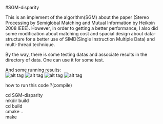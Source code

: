 #SGM-disparity


This is an implement of the algorithm(SGM) about the paper (Stereo Processing by Semiglobal Matching and Mutual Information by Heikoin 2008 IEEE). However, in order to getting a better performance, I also did some modification about matching cost and spacial design about data-structure for a better use of SIMD(Single Instruction Multiple Data) and multi-thread technique.


 
By the way, there is some testing datas and associate results in the directory of data. One can use it for some test.

And some running results:   
![alt tag](https://raw.githubusercontent.com/xxsong5/SGM-disparity/master/data/imLLL.png)
![alt tag](https://raw.githubusercontent.com/xxsong5/SGM-disparity/master/data/_depth_imLLL.png)
![alt tag](https://raw.githubusercontent.com/xxsong5/SGM-disparity/master/data/imLLLL.png)
![alt tag](https://raw.githubusercontent.com/xxsong5/SGM-disparity/master/data/_depth_imLLLL.png)

how to run this code ?(compile)  

cd SGM-disparity   
mkdir build   
cd build    
cmake ..    
make   





